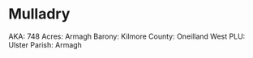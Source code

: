 # Mulladry

AKA: 748
Acres: Armagh
Barony: Kilmore
County: Oneilland West
PLU: Ulster
Parish: Armagh